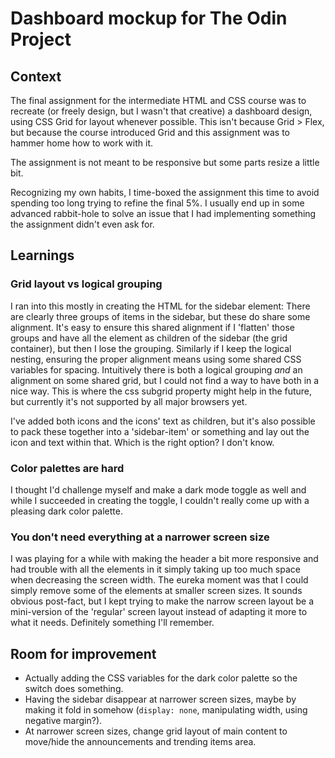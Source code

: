 # Dashboard mockup for The Odin Project

## Context
The final assignment for the intermediate HTML and CSS course was to recreate (or freely design, but I wasn't that creative) a dashboard design, using CSS Grid for layout whenever possible. This isn't because Grid > Flex, but because the course introduced Grid and this assignment was to hammer home how to work with it.

The assignment is not meant to be responsive but some parts resize a little bit.

Recognizing my own habits, I time-boxed the assignment this time to avoid spending too long trying to refine the final 5%. I usually end up in some advanced rabbit-hole to solve an issue that I had implementing something the assignment didn't even ask for.

## Learnings
### Grid layout vs logical grouping
I ran into this mostly in creating the HTML for the sidebar element: There are clearly three groups of items in the sidebar, but these do share some alignment. It's easy to ensure this shared alignment if I 'flatten' those groups and have all the element as children of the sidebar (the grid container), but then I lose the grouping. Similarly if I keep the logical nesting, ensuring the proper alignment means using some shared CSS variables for spacing. Intuitively there is both a logical grouping *and* an alignment on some shared grid, but I could not find a way to have both in a nice way. This is where the css subgrid property might help in the future, but currently it's not supported by all major browsers yet.

I've added both icons and the icons' text as children, but it's also possible to pack these together into a 'sidebar-item' or something and lay out the icon and text within that. Which is the right option? I don't know.

### Color palettes are hard
I thought I'd challenge myself and make a dark mode toggle as well and while I succeeded in creating the toggle, I couldn't really come up with a pleasing dark color palette. 

### You don't need everything at a narrower screen size
I was playing for a while with making the header a bit more responsive and had trouble with all the elements in it simply 
taking up too much space when decreasing the screen width. The eureka moment was that I could simply remove some of the elements at smaller screen sizes. It sounds obvious post-fact, but I kept trying to make the narrow screen layout be a mini-version of the 'regular' screen layout instead of adapting it more to what it needs. Definitely something I'll remember.

## Room for improvement
- Actually adding the CSS variables for the dark color palette so the switch does something.
- Having the sidebar disappear at narrower screen sizes, maybe by making it fold in somehow (`display: none`, manipulating width, using negative margin?).
- At narrower screen sizes, change grid layout of main content to move/hide the announcements and trending items area.